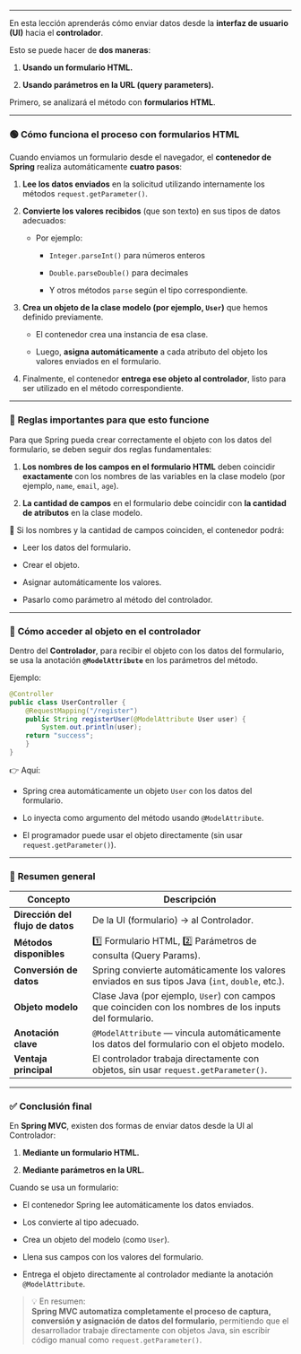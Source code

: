 
---

En esta lección aprenderás cómo enviar datos desde la **interfaz de usuario (UI)** hacia el **controlador**.

Esto se puede hacer de **dos maneras**:

1. **Usando un formulario HTML.**
    
2. **Usando parámetros en la URL (query parameters).**
    

Primero, se analizará el método con **formularios HTML**.

---

### 🟢 **Cómo funciona el proceso con formularios HTML**

Cuando enviamos un formulario desde el navegador, el **contenedor de Spring** realiza automáticamente **cuatro pasos**:

1. **Lee los datos enviados** en la solicitud utilizando internamente los métodos `request.getParameter()`.
    
2. **Convierte los valores recibidos** (que son texto) en sus tipos de datos adecuados:
    
    - Por ejemplo:
        
        - `Integer.parseInt()` para números enteros
            
        - `Double.parseDouble()` para decimales
            
        - Y otros métodos `parse` según el tipo correspondiente.
            
3. **Crea un objeto de la clase modelo (por ejemplo, `User`)** que hemos definido previamente.
    
    - El contenedor crea una instancia de esa clase.
        
    - Luego, **asigna automáticamente** a cada atributo del objeto los valores enviados en el formulario.
        
4. Finalmente, el contenedor **entrega ese objeto al controlador**, listo para ser utilizado en el método correspondiente.
    

---

### 🧱 **Reglas importantes para que esto funcione**

Para que Spring pueda crear correctamente el objeto con los datos del formulario, se deben seguir dos reglas fundamentales:

1. **Los nombres de los campos en el formulario HTML** deben coincidir **exactamente** con los nombres de las variables en la clase modelo (por ejemplo, `name`, `email`, `age`).
    
2. **La cantidad de campos** en el formulario debe coincidir con **la cantidad de atributos** en la clase modelo.
    

📌 Si los nombres y la cantidad de campos coinciden, el contenedor podrá:

- Leer los datos del formulario.
    
- Crear el objeto.
    
- Asignar automáticamente los valores.
    
- Pasarlo como parámetro al método del controlador.
    

---

### 🧩 **Cómo acceder al objeto en el controlador**

Dentro del **Controlador**, para recibir el objeto con los datos del formulario, se usa la anotación **`@ModelAttribute`** en los parámetros del método.

Ejemplo:

```java
@Controller 
public class UserController {      
	@RequestMapping("/register")     
	public String registerUser(@ModelAttribute User user) {         
		System.out.println(user);         
	return "success";     
	} 
}
```

👉 Aquí:

- Spring crea automáticamente un objeto `User` con los datos del formulario.
    
- Lo inyecta como argumento del método usando `@ModelAttribute`.
    
- El programador puede usar el objeto directamente (sin usar `request.getParameter()`).
    

---

### 🧠 **Resumen general**

|Concepto|Descripción|
|---|---|
|**Dirección del flujo de datos**|De la UI (formulario) → al Controlador.|
|**Métodos disponibles**|1️⃣ Formulario HTML, 2️⃣ Parámetros de consulta (Query Params).|
|**Conversión de datos**|Spring convierte automáticamente los valores enviados en sus tipos Java (`int`, `double`, etc.).|
|**Objeto modelo**|Clase Java (por ejemplo, `User`) con campos que coinciden con los nombres de los inputs del formulario.|
|**Anotación clave**|`@ModelAttribute` — vincula automáticamente los datos del formulario con el objeto modelo.|
|**Ventaja principal**|El controlador trabaja directamente con objetos, sin usar `request.getParameter()`.|

---

### ✅ **Conclusión final**

En **Spring MVC**, existen dos formas de enviar datos desde la UI al Controlador:

1. **Mediante un formulario HTML.**
    
2. **Mediante parámetros en la URL.**
    

Cuando se usa un formulario:

- El contenedor Spring lee automáticamente los datos enviados.
    
- Los convierte al tipo adecuado.
    
- Crea un objeto del modelo (como `User`).
    
- Llena sus campos con los valores del formulario.
    
- Entrega el objeto directamente al controlador mediante la anotación `@ModelAttribute`.
    

> 💡 En resumen:  
> **Spring MVC automatiza completamente el proceso de captura, conversión y asignación de datos del formulario**, permitiendo que el desarrollador trabaje directamente con objetos Java, sin escribir código manual como `request.getParameter()`.